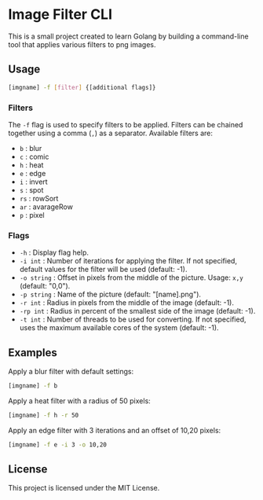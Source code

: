 # Image Filter CLI

This is a small project created to learn Golang by building a command-line tool that applies various filters to png images.

## Usage

```sh
[imgname] -f [filter] {[additional flags]}
```

### Filters

The `-f` flag is used to specify filters to be applied. Filters can be chained together using a comma (`,`) as a separator. Available filters are:

-   `b` : blur
-   `c` : comic
-   `h` : heat
-   `e` : edge
-   `i` : invert
-   `s` : spot
-   `rs` : rowSort
-   `ar` : avarageRow
-   `p` : pixel

### Flags

-   `-h` : Display flag help.
-   `-i int` : Number of iterations for applying the filter. If not specified, default values for the filter will be used (default: -1).
-   `-o string` : Offset in pixels from the middle of the picture. Usage: `x,y` (default: "0,0").
-   `-p string` : Name of the picture (default: "[name].png").
-   `-r int` : Radius in pixels from the middle of the image (default: -1).
-   `-rp int` : Radius in percent of the smallest side of the image (default: -1).
-   `-t int` : Number of threads to be used for converting. If not specified, uses the maximum available cores of the system (default: -1).

## Examples

Apply a blur filter with default settings:

```sh
[imgname] -f b
```

Apply a heat filter with a radius of 50 pixels:

```sh
[imgname] -f h -r 50
```

Apply an edge filter with 3 iterations and an offset of 10,20 pixels:

```sh
[imgname] -f e -i 3 -o 10,20
```

## License

This project is licensed under the MIT License.
